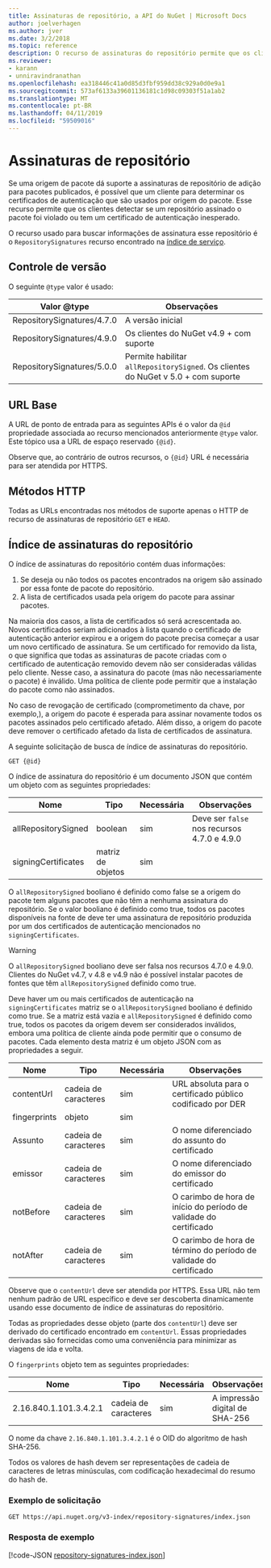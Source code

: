 ```yaml
---
title: Assinaturas de repositório, a API do NuGet | Microsoft Docs
author: joelverhagen
ms.author: jver
ms.date: 3/2/2018
ms.topic: reference
description: O recurso de assinaturas do repositório permite que os clientes origens de pacote em anunciar o seu repositório de recursos de assinatura.
ms.reviewer:
- karann
- unniravindranathan
ms.openlocfilehash: ea318446c41a0d85d3fbf959dd38c929a0d0e9a1
ms.sourcegitcommit: 573af6133a39601136181c1d98c09303f51a1ab2
ms.translationtype: MT
ms.contentlocale: pt-BR
ms.lasthandoff: 04/11/2019
ms.locfileid: "59509016"
---
```

# <a name="repository-signatures"></a>Assinaturas de repositório

Se uma origem de pacote dá suporte a assinaturas de repositório de adição para pacotes publicados, é possível que um cliente para determinar os certificados de autenticação que são usados por origem do pacote. Esse recurso permite que os clientes detectar se um repositório assinado o pacote foi violado ou tem um certificado de autenticação inesperado.

O recurso usado para buscar informações de assinatura esse repositório é o `RepositorySignatures` recurso encontrado na [índice de serviço](service-index.md).

## <a name="versioning"></a>Controle de versão

O seguinte `@type` valor é usado:

Valor @type                | Observações
-------------------------- | -----
RepositorySignatures/4.7.0 | A versão inicial
RepositorySignatures/4.9.0 | Os clientes do NuGet v4.9 + com suporte
RepositorySignatures/5.0.0 | Permite habilitar `allRepositorySigned`. Os clientes do NuGet v 5.0 + com suporte

## <a name="base-url"></a>URL Base

A URL de ponto de entrada para as seguintes APIs é o valor da `@id` propriedade associada ao recurso mencionados anteriormente `@type` valor. Este tópico usa a URL de espaço reservado `{@id}`.

Observe que, ao contrário de outros recursos, o `{@id}` URL é necessária para ser atendida por HTTPS.

## <a name="http-methods"></a>Métodos HTTP

Todas as URLs encontradas nos métodos de suporte apenas o HTTP de recurso de assinaturas de repositório `GET` e `HEAD`.

## <a name="repository-signatures-index"></a>Índice de assinaturas do repositório

O índice de assinaturas do repositório contém duas informações:

1. Se deseja ou não todos os pacotes encontrados na origem são assinado por essa fonte de pacote do repositório.
1. A lista de certificados usada pela origem do pacote para assinar pacotes.

Na maioria dos casos, a lista de certificados só será acrescentada ao. Novos certificados seriam adicionados à lista quando o certificado de autenticação anterior expirou e a origem do pacote precisa começar a usar um novo certificado de assinatura. Se um certificado for removido da lista, o que significa que todas as assinaturas de pacote criadas com o certificado de autenticação removido devem não ser consideradas válidas pelo cliente. Nesse caso, a assinatura do pacote (mas não necessariamente o pacote) é inválido. Uma política de cliente pode permitir que a instalação do pacote como não assinados.

No caso de revogação de certificado (comprometimento da chave, por exemplo,), a origem do pacote é esperada para assinar novamente todos os pacotes assinados pelo certificado afetado. Além disso, a origem do pacote deve remover o certificado afetado da lista de certificados de assinatura.

A seguinte solicitação de busca de índice de assinaturas do repositório.

    GET {@id}

O índice de assinatura do repositório é um documento JSON que contém um objeto com as seguintes propriedades:

Nome                | Tipo             | Necessária | Observações
------------------- | ---------------- | -------- | -----
allRepositorySigned | boolean          | sim      | Deve ser `false` nos recursos 4.7.0 e 4.9.0
signingCertificates | matriz de objetos | sim      | 

O `allRepositorySigned` booliano é definido como false se a origem do pacote tem alguns pacotes que não têm a nenhuma assinatura do repositório. Se o valor booliano é definido como true, todos os pacotes disponíveis na fonte de deve ter uma assinatura de repositório produzida por um dos certificados de autenticação mencionados no `signingCertificates`.

> [!Warning]
> O `allRepositorySigned` booliano deve ser falsa nos recursos 4.7.0 e 4.9.0. Clientes do NuGet v4.7, v 4.8 e v4.9 não é possível instalar pacotes de fontes que têm `allRepositorySigned` definido como true.

Deve haver um ou mais certificados de autenticação na `signingCertificates` matriz se o `allRepositorySigned` booliano é definido como true. Se a matriz está vazia e `allRepositorySigned` é definido como true, todos os pacotes da origem devem ser considerados inválidos, embora uma política de cliente ainda pode permitir que o consumo de pacotes. Cada elemento desta matriz é um objeto JSON com as propriedades a seguir.

Nome         | Tipo   | Necessária | Observações
------------ | ------ | -------- | -----
contentUrl   | cadeia de caracteres | sim      | URL absoluta para o certificado público codificado por DER
fingerprints | objeto | sim      |
Assunto      | cadeia de caracteres | sim      | O nome diferenciado do assunto do certificado
emissor       | cadeia de caracteres | sim      | O nome diferenciado do emissor do certificado
notBefore    | cadeia de caracteres | sim      | O carimbo de hora de início do período de validade do certificado
notAfter     | cadeia de caracteres | sim      | O carimbo de hora de término do período de validade do certificado

Observe que o `contentUrl` deve ser atendida por HTTPS. Essa URL não tem nenhum padrão de URL específico e deve ser descoberta dinamicamente usando esse documento de índice de assinaturas do repositório. 

Todas as propriedades desse objeto (parte dos `contentUrl`) deve ser derivado do certificado encontrado em `contentUrl`.
Essas propriedades derivadas são fornecidas como uma conveniência para minimizar as viagens de ida e volta.

O `fingerprints` objeto tem as seguintes propriedades:

Nome                   | Tipo   | Necessária | Observações
---------------------- | ------ | -------- | -----
2.16.840.1.101.3.4.2.1 | cadeia de caracteres | sim      | A impressão digital de SHA-256

O nome da chave `2.16.840.1.101.3.4.2.1` é o OID do algoritmo de hash SHA-256.

Todos os valores de hash devem ser representações de cadeia de caracteres de letras minúsculas, com codificação hexadecimal do resumo do hash de.

### <a name="sample-request"></a>Exemplo de solicitação

    GET https://api.nuget.org/v3-index/repository-signatures/index.json

### <a name="sample-response"></a>Resposta de exemplo

[!code-JSON [repository-signatures-index.json](./_data/repository-signatures-index.json)]
